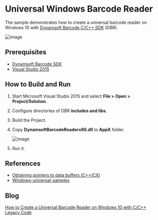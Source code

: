 # Universal Windows Barcode Reader
The sample demonstrates how to create a universal barcode reader on Windows 10 with [Dynamsoft Barcode C/C++ SDK][1] (DBR).

![image](http://www.codepool.biz/wp-content/uploads/2015/10/uwp_run_dark.png)

Prerequisites
------------
* [Dynamsoft Barcode SDK][2]
* [Visual Studio 2015][3]

How to Build and Run
--------------------
1. Start Microsoft Visual Studio 2015 and select **File > Open > Project/Solution**.
2. Configure directories of DBR **includes and libs**.
3. Build the Project.
4. Copy **DynamsoftBarcodeReaderx86.dll** to **AppX** folder.

   ![image](http://www.codepool.biz/wp-content/uploads/2015/10/appx.png)
5. Run it.

References
----------
* [Obtaining pointers to data buffers (C++/CX)][4]
* [Windows-universal-samples][5]

Blog
----
[How to Create a Universal Barcode Reader on Windows 10 with C/C++ Legacy Code][6]

[1]:http://www.dynamsoft.com/Products/barcode-cpp-api-for-windows.aspx
[2]:http://www.dynamsoft.com/Downloads/Dynamic-Barcode-Reader-Download.aspx
[3]:https://www.visualstudio.com/en-us/downloads/download-visual-studio-vs.aspx
[4]:https://msdn.microsoft.com/en-us/library/dn182761.aspx
[5]:https://github.com/Microsoft/Windows-universal-samples
[6]:http://www.codepool.biz/windows10-universal-barcode-reader.html
